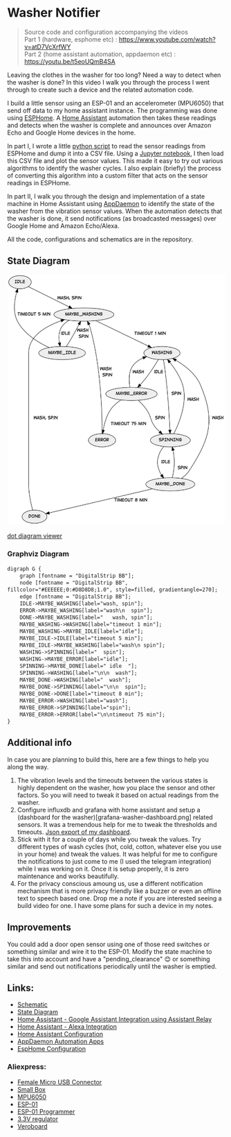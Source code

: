 # Washer Notifier

> Source code and configuration accompanying the videos <br />
> Part 1 (hardware, esphome etc) : <https://www.youtube.com/watch?v=atD7VcXrfWY>  <br/>
> Part 2 (home assistant automation, appdaemon etc) : <https://youtu.be/t5eoUQmB4SA>

Leaving the clothes in the washer for too long? Need a way to detect when the washer is done?
In this video I walk you through the process I went through to create such a device and the
related automation code.

I build a little sensor using an ESP-01 and an accelerometer (MPU6050) that send off data to my
home assistant instance. The programming was done using [ESPHome](https://esphome.io/). A
[Home Assistant](https://www.home-assistant.io/) automation then takes these readings and detects
when the washer is complete and announces over Amazon Echo and Google Home devices in the home.

In part I,  I wrote a little [python script](http://bit.ly/36YOT1f)
to read the sensor readings from ESPHome and dump it into a CSV file. Using a
[Jupyter notebook](https://jupyter.org/), I then load this CSV file and plot the 
sensor values. This made it easy to try out various algorithms to identify the washer cycles.
I also explain (briefly) the process of converting this algorithm into
 a custom filter that acts on the sensor readings in ESPHome.

In part II, I walk you through the design and implementation of a state machine in Home Assistant using [AppDaemon](https://www.home-assistant.io/docs/ecosystem/appdaemon/) to identify the state of the washer from the vibration sensor values. When the automation detects that the washer is done, it send notifications (as broadcasted messages) over Google Home and Amazon Echo/Alexa.

All the code, configurations and schematics are in the repository. 

## State Diagram

![State Diagram](state-diagram.png)

[dot diagram viewer](https://dreampuf.github.io/GraphvizOnline/#digraph%20G%20%7B%0A%20%20%20%20graph%20%5Bfontname%20%3D%20%22DigitalStrip%20BB%22%5D%3B%0A%20%20%20%20node%20%5Bfontname%20%3D%20%22DigitalStrip%20BB%22%2C%20fillcolor%3D%22%23EEEEEE%3B0%3A%23D8D8D8%3B1.0%22%2C%20style%3Dfilled%2C%20gradientangle%3D270%5D%3B%0A%20%20%20%20edge%20%5Bfontname%20%3D%20%22DigitalStrip%20BB%22%5D%3B%0A%20%20%20%20IDLE-%3EMAYBE_WASHING%5Blabel%3D%22wash%2C%20spin%22%5D%3B%0A%20%20%20%20ERROR-%3EMAYBE_WASHING%5Blabel%3D%22wash%5Cn%20%20spin%22%5D%3B%0A%20%20%20%20DONE-%3EMAYBE_WASHING%5Blabel%3D%22%20%20%20wash%2C%20spin%22%5D%3B%0A%20%20%20%20MAYBE_WASHING-%3EWASHING%5Blabel%3D%22timeout%201%20min%22%5D%3B%0A%20%20%20%20MAYBE_WASHING-%3EMAYBE_IDLE%5Blabel%3D%22idle%22%5D%3B%0A%20%20%20%20MAYBE_IDLE-%3EIDLE%5Blabel%3D%22timeout%205%20min%22%5D%3B%0A%20%20%20%20MAYBE_IDLE-%3EMAYBE_WASHING%5Blabel%3D%22wash%5Cn%20spin%22%5D%3B%0A%20%20%20%20WASHING-%3ESPINNING%5Blabel%3D%22%20%20spin%22%5D%3B%0A%20%20%20%20WASHING-%3EMAYBE_ERROR%5Blabel%3D%22idle%22%5D%3B%0A%20%20%20%20SPINNING-%3EMAYBE_DONE%5Blabel%3D%22%20idle%20%20%22%5D%3B%0A%20%20%20%20SPINNING-%3EWASHING%5Blabel%3D%22%5Cn%5Cn%20%20wash%22%5D%3B%0A%20%20%20%20MAYBE_DONE-%3EWASHING%5Blabel%3D%22%20%20wash%22%5D%3B%0A%20%20%20%20MAYBE_DONE-%3ESPINNING%5Blabel%3D%22%5Cn%5Cn%20%20spin%22%5D%3B%0A%20%20%20%20MAYBE_DONE-%3EDONE%5Blabel%3D%22timeout%208%20min%22%5D%3B%0A%20%20%20%20MAYBE_ERROR-%3EWASHING%5Blabel%3D%22wash%22%5D%3B%0A%20%20%20%20MAYBE_ERROR-%3ESPINNING%5Blabel%3D%22spin%22%5D%3B%0A%20%20%20%20MAYBE_ERROR-%3EERROR%5Blabel%3D%22%5Cn%5Cntimeout%2030%20min%22%5D%3B%0A%7D)

### Graphviz Diagram
```
digraph G {
    graph [fontname = "DigitalStrip BB"];
    node [fontname = "DigitalStrip BB", fillcolor="#EEEEEE;0:#D8D8D8;1.0", style=filled, gradientangle=270];
    edge [fontname = "DigitalStrip BB"];
    IDLE->MAYBE_WASHING[label="wash, spin"];
    ERROR->MAYBE_WASHING[label="wash\n  spin"];
    DONE->MAYBE_WASHING[label="   wash, spin"];
    MAYBE_WASHING->WASHING[label="timeout 1 min"];
    MAYBE_WASHING->MAYBE_IDLE[label="idle"];
    MAYBE_IDLE->IDLE[label="timeout 5 min"];
    MAYBE_IDLE->MAYBE_WASHING[label="wash\n spin"];
    WASHING->SPINNING[label="  spin"];
    WASHING->MAYBE_ERROR[label="idle"];
    SPINNING->MAYBE_DONE[label=" idle  "];
    SPINNING->WASHING[label="\n\n  wash"];
    MAYBE_DONE->WASHING[label="  wash"];
    MAYBE_DONE->SPINNING[label="\n\n  spin"];
    MAYBE_DONE->DONE[label="timeout 8 min"];
    MAYBE_ERROR->WASHING[label="wash"];
    MAYBE_ERROR->SPINNING[label="spin"];
    MAYBE_ERROR->ERROR[label="\n\ntimeout 75 min"];
}
```

## Additional info

In case you are planning to build this, here are a few things to help you along the way. 

1. The vibration levels and the timeouts between the various states is highly dependent on the washer, how you place the sensor and other factors. So you will need to tweak it based on actual readings from the washer. 
2. Configure influxdb and grafana with home assistant and setup a (dashboard for the washer)[grafana-washer-dashboard.png] related sensors. It was a tremendous help for me to tweak the thresholds and timeouts. [Json export of my dashboard](grafana-washer-dashboard.json). 
3. Stick with it for a couple of days while you tweak the values. Try different types of wash cycles (hot, cold, cotton, whatever else you use in your home) and tweak the values. It was helpful for me to configure the notifications to just come to me (I used the telegram integration) while I was working on it. Once it is setup properly, it is zero maintenance and works beautifully. 
4. For the privacy conscious amoung us, use a different notification mechanism that is more privacy friendly like a buzzer or even an offline text to speech based one. Drop me a note if you are interested seeing a build video for one. I have some plans for such a device in my notes. 

## Improvements

You could add a door open sensor using one of those reed switches or something similar and wire it to the ESP-01. Modify the state machine to take this into account and have a "pending_clearance" 😊 or something similar and send out notifications periodically until the washer is emptied.

## Links:

* [Schematic](http://bit.ly/2rf4BGa)
* [State Diagram](https://github.com/lostinthebuild/S01E02-state-machine-washer-notifier-II/blob/master/state-diagram.png)
*  [Home Assistant - Google Assistant Integration using Assistant Relay](https://community.home-assistant.io/t/component-to-send-commands-to-google-assistant/134156)
*  [Home Assistant - Alexa Integration](https://github.com/custom-components/alexa_media_player)
*  [Home Assistant Configuration](https://github.com/lostinthebuild/S01E02-state-machine-washer-notifier-II/tree/master/homeassistant)
*  [AppDaemon Automation Apps](https://github.com/lostinthebuild/S01E02-state-machine-washer-notifier-II/tree/master/appdaemon/apps) 
* [EspHome Configuration](https://github.com/lostinthebuild/S01E02-state-machine-washer-notifier-II/blob/master/washer.yaml)

### Aliexpress:
* [Female Micro USB Connector](http://s.click.aliexpress.com/e/CWPZ2ZrS)
* [Small Box](http://s.click.aliexpress.com/e/BXgpWTYM)
* [MPU6050](http://s.click.aliexpress.com/e/qs81hpFa)
* [ESP-01](http://s.click.aliexpress.com/e/5LVC1OKM)
* [ESP-01 Programmer](http://s.click.aliexpress.com/e/qNMsgQBm)
* [3.3V regulator](http://s.click.aliexpress.com/e/DyoqPbhW)
* [Veroboard](http://s.click.aliexpress.com/e/FnTQdduy)
